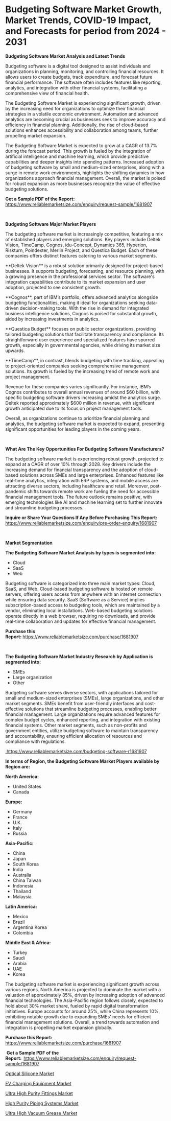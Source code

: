 <p><h1>Budgeting Software Market Growth, Market Trends, COVID-19 Impact, and Forecasts for period from 2024 - 2031</h1></p><p><strong>Budgeting Software Market Analysis and Latest Trends</strong></p>
<p><p>Budgeting software is a digital tool designed to assist individuals and organizations in planning, monitoring, and controlling financial resources. It allows users to create budgets, track expenditure, and forecast future financial performance. The software often includes features like reporting, analytics, and integration with other financial systems, facilitating a comprehensive view of financial health.</p><p>The Budgeting Software Market is experiencing significant growth, driven by the increasing need for organizations to optimize their financial strategies in a volatile economic environment. Automation and advanced analytics are becoming crucial as businesses seek to improve accuracy and efficiency in financial planning. Additionally, the rise of cloud-based solutions enhances accessibility and collaboration among teams, further propelling market expansion.</p><p>The Budgeting Software Market is expected to grow at a CAGR of 13.7% during the forecast period. This growth is fueled by the integration of artificial intelligence and machine learning, which provide predictive capabilities and deeper insights into spending patterns. Increased adoption of budgeting software by small and medium-sized enterprises, along with a surge in remote work environments, highlights the shifting dynamics in how organizations approach financial management. Overall, the market is poised for robust expansion as more businesses recognize the value of effective budgeting solutions.</p></p>
<p><strong>Get a Sample PDF of the Report:&nbsp;</strong> <a href="https://www.reliablemarketsize.com/enquiry/request-sample/1681907?utm_campaign=1832&utm_medium=2&utm_source=Github&utm_content=ia&utm_term=11122024&utm_id=budgeting-software">https://www.reliablemarketsize.com/enquiry/request-sample/1681907</a></p>
<p>&nbsp;</p>
<p><strong>Budgeting Software Major Market Players</strong></p>
<p><p>The budgeting software market is increasingly competitive, featuring a mix of established players and emerging solutions. Key players include Deltek Vision, TimeCamp, Cognos, idu-Concept, Dynamics 365, Hyperion, Riskturn, Poindexter, Merlin Project, and Questica Budget. Each of these companies offers distinct features catering to various market segments.</p><p>**Deltek Vision** is a robust solution primarily designed for project-based businesses. It supports budgeting, forecasting, and resource planning, with a growing presence in the professional services sector. The software's integration capabilities contribute to its market expansion and user adoption, projected to see consistent growth.</p><p>**Cognos**, part of IBM’s portfolio, offers advanced analytics alongside budgeting functionalities, making it ideal for organizations seeking data-driven decision-making tools. With the rise in demand for integrated business intelligence solutions, Cognos is poised for substantial growth, aided by increasing investments in analytics.</p><p>**Questica Budget** focuses on public sector organizations, providing tailored budgeting solutions that facilitate transparency and compliance. Its straightforward user experience and specialized features have spurred growth, especially in governmental agencies, while driving its market size upwards.</p><p>**TimeCamp**, in contrast, blends budgeting with time tracking, appealing to project-oriented companies seeking comprehensive management solutions. Its growth is fueled by the increasing trend of remote work and project management.</p><p>Revenue for these companies varies significantly. For instance, IBM’s Cognos contributes to overall annual revenues of around $60 billion, with specific budgeting software drivers increasing amidst the analytics surge. Deltek reported approximately $600 million in revenue, with significant growth anticipated due to its focus on project management tools. </p><p>Overall, as organizations continue to prioritize financial planning and analytics, the budgeting software market is expected to expand, presenting significant opportunities for leading players in the coming years.</p></p>
<p>&nbsp;</p>
<p><strong>What Are The Key Opportunities For Budgeting Software Manufacturers?</strong></p>
<p><p>The budgeting software market is experiencing robust growth, projected to expand at a CAGR of over 10% through 2028. Key drivers include the increasing demand for financial transparency and the adoption of cloud-based solutions across SMEs and large enterprises. Enhanced features like real-time analytics, integration with ERP systems, and mobile access are attracting diverse sectors, including healthcare and retail. Moreover, post-pandemic shifts towards remote work are fueling the need for accessible financial management tools. The future outlook remains positive, with emerging technologies like AI and machine learning set to further innovate and streamline budgeting processes.</p></p>
<p><strong>Inquire or Share Your Questions If Any Before Purchasing This Report:</strong> <a href="https://www.reliablemarketsize.com/enquiry/pre-order-enquiry/1681907?utm_campaign=1832&utm_medium=2&utm_source=Github&utm_content=ia&utm_term=11122024&utm_id=budgeting-software">https://www.reliablemarketsize.com/enquiry/pre-order-enquiry/1681907</a></p>
<p>&nbsp;</p>
<p><strong>Market Segmentation</strong></p>
<p><strong>The Budgeting Software Market Analysis by types is segmented into:</strong></p>
<p><ul><li>Cloud</li><li>SaaS</li><li>Web</li></ul></p>
<p><p>Budgeting software is categorized into three main market types: Cloud, SaaS, and Web. Cloud-based budgeting software is hosted on remote servers, offering users access from anywhere with an internet connection while ensuring data security. SaaS (Software as a Service) implies subscription-based access to budgeting tools, which are maintained by a vendor, eliminating local installations. Web-based budgeting solutions operate directly in a web browser, requiring no downloads, and provide real-time collaboration and updates for effective financial management.</p></p>
<p><strong>Purchase this Report:&nbsp;</strong><a href="https://www.reliablemarketsize.com/purchase/1681907?utm_campaign=1832&utm_medium=2&utm_source=Github&utm_content=ia&utm_term=11122024&utm_id=budgeting-software">https://www.reliablemarketsize.com/purchase/1681907</a></p>
<p>&nbsp;</p>
<p><strong>The Budgeting Software Market Industry Research by Application is segmented into:</strong></p>
<p><ul><li>SMEs</li><li>Large organization</li><li>Other</li></ul></p>
<p><p>Budgeting software serves diverse sectors, with applications tailored for small and medium-sized enterprises (SMEs), large organizations, and other market segments. SMEs benefit from user-friendly interfaces and cost-effective solutions that streamline budgeting processes, enabling better financial management. Large organizations require advanced features for complex budget cycles, enhanced reporting, and integration with existing financial systems. Other market segments, such as non-profits and government entities, utilize budgeting software to maintain transparency and accountability, ensuring efficient allocation of resources and compliance with regulations.</p></p>
<p><a href="https://www.reliablemarketsize.com/budgeting-software-r1681907?utm_campaign=1832&utm_medium=2&utm_source=Github&utm_content=ia&utm_term=11122024&utm_id=budgeting-software">&nbsp;https://www.reliablemarketsize.com/budgeting-software-r1681907</a></p>
<p><strong>In terms of Region, the Budgeting Software Market Players available by Region are:</strong></p>
<p>
    <p> <strong> North America: </strong>
        <ul>
            <li>United States</li>
            <li>Canada</li>
        </ul>
        </p> 
    <p> <strong> Europe: </strong>
        <ul>
            <li>Germany</li>
            <li>France</li>
            <li>U.K.</li>
            <li>Italy</li>
            <li>Russia</li>
        </ul>
        </p> 
    <p> <strong> Asia-Pacific: </strong>
        <ul>
            <li>China</li>
            <li>Japan</li>
            <li>South Korea</li>
            <li>India</li>
            <li>Australia</li>
            <li>China Taiwan</li>
            <li>Indonesia</li>
            <li>Thailand</li>
            <li>Malaysia</li>
        </ul>
        </p> 
    <p> <strong> Latin America: </strong>
        <ul>
            <li>Mexico</li>
            <li>Brazil</li>
            <li>Argentina Korea</li>
            <li>Colombia</li>
        </ul>
        </p> 
    <p> <strong> Middle East & Africa: </strong>
        <ul>
            <li>Turkey</li>
            <li>Saudi</li>
            <li>Arabia</li>
            <li>UAE</li>
            <li>Korea</li>
        </ul>
    </p>
    </p>
<p><p>The budgeting software market is experiencing significant growth across various regions. North America is projected to dominate the market with a valuation of approximately 35%, driven by increasing adoption of advanced financial technologies. The Asia-Pacific region follows closely, expected to hold about 30% market share, fueled by rapid digital transformation initiatives. Europe accounts for around 25%, while China represents 10%, exhibiting notable growth due to expanding SMEs' needs for efficient financial management solutions. Overall, a trend towards automation and integration is propelling market expansion globally.</p></p>
<p><strong>Purchase this Report: </strong><a href="https://www.reliablemarketsize.com/purchase/1681907?utm_campaign=1832&utm_medium=2&utm_source=Github&utm_content=ia&utm_term=11122024&utm_id=budgeting-software">https://www.reliablemarketsize.com/purchase/1681907</a></p>
<p>&nbsp;<strong>Get a Sample PDF of the Report:&nbsp;&nbsp;</strong><a href="https://www.reliablemarketsize.com/enquiry/request-sample/1681907?utm_campaign=1832&utm_medium=2&utm_source=Github&utm_content=ia&utm_term=11122024&utm_id=budgeting-software">https://www.reliablemarketsize.com/enquiry/request-sample/1681907</a></p>
<p><strong></strong></p>
<p><p><a href="https://www.linkedin.com/pulse/optical-silicone-market-analysis-indicates-favorable-growth-6uvoc?utm_campaign=1832&utm_medium=2&utm_source=Github&utm_content=ia&utm_term=11122024&utm_id=budgeting-software">Optical Silicone Market</a></p><p><a href="https://www.linkedin.com/pulse/ev-charging-equipment-market-innovations-trends-comprehensive-0k0yc?utm_campaign=1832&utm_medium=2&utm_source=Github&utm_content=ia&utm_term=11122024&utm_id=budgeting-software">EV Charging Equipment Market</a></p><p><a href="https://www.linkedin.com/pulse/ultra-high-purity-fittings-revenue-growth-report-2024-uculc?utm_campaign=1832&utm_medium=2&utm_source=Github&utm_content=ia&utm_term=11122024&utm_id=budgeting-software">Ultra High Purity Fittings Market</a></p><p><a href="https://www.linkedin.com/pulse/p-factrackr-ho6he?utm_campaign=1832&utm_medium=2&utm_source=Github&utm_content=ia&utm_term=11122024&utm_id=budgeting-software">High Purity Piping Systems Market</a></p><p><a href="https://www.linkedin.com/pulse/exploring-ultra-high-vacuum-grease-market-industry-revenue-pij9c?utm_campaign=1832&utm_medium=2&utm_source=Github&utm_content=ia&utm_term=11122024&utm_id=budgeting-software">Ultra High Vacuum Grease Market</a></p></p>
